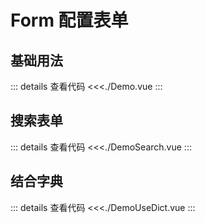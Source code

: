 # Form 配置表单

<script setup>
import Demo from './Demo.vue'
import DemoSearch from './DemoSearch.vue'
import DemoUseDict from './DemoUseDict.vue'
</script>

## 基础用法

<Demo></Demo>
::: details 查看代码
<<<./Demo.vue
:::

## 搜索表单

<DemoSearch></DemoSearch>
::: details 查看代码
<<<./DemoSearch.vue
:::

## 结合字典

<DemoUseDict></DemoUseDict>
::: details 查看代码
<<<./DemoUseDict.vue
:::
